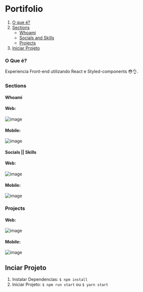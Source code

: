 # Portifolio

1. [O que é?](https://github.com/LeonyLeal/portifolio#o-que-é)
2. [Sections](https://github.com/LeonyLeal/portifolio#sections)
    -   [Whoami](https://github.com/LeonyLeal/portifolio#whoami)
    -   [Socials and Skills](https://github.com/LeonyLeal/portifolio#socials--skills)
    -   [Projects](https://github.com/LeonyLeal/portifolio#projects)
4. [Iniciar Projeto](https://github.com/LeonyLeal/portifolio#inciar-projeto)

### O Que é?
Experiencia Front-end utilizando React e Styled-components :flushed::ok_hand:.

### Sections
#### Whoami
#### Web:
![image](https://github.com/LeonyLeal/portifolio/blob/main/Screenshots/Whoiam.png?raw=true)
#### Mobile:
![image](https://github.com/LeonyLeal/portifolio/blob/main/Screenshots/whoiam%20Mobile.png?raw=true)
#### Socials || Skills
#### Web:
![image](https://github.com/LeonyLeal/portifolio/blob/main/Screenshots/Socials%20and%20Skills.png?raw=true)
#### Mobile:
![image](https://github.com/LeonyLeal/portifolio/blob/main/Screenshots/Socials%20and%20Skills%20Mobile.png?raw=true)
### Projects
#### Web:
![image](https://github.com/LeonyLeal/portifolio/blob/main/Screenshots/Projects.png?raw=true)
#### Mobile:
![image](https://github.com/LeonyLeal/portifolio/blob/main/Screenshots/Projects%20Mobile.png?raw=true)
 
## Inciar Projeto
1) Instalar Dependencias: 
    `$ npm install`
2) Iniciar Projeto: 
    `$ npm run start` ou `$ yarn start`
